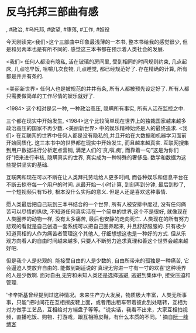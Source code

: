 # 反乌托邦三部曲有感

, #政治, #乌托邦, #欲望, #堕落, #工作, #奴役

今天刚读完<我们>这个三部曲中印象最浅薄的一本书, 整本书给我的感觉很少, 但是和另两本也是有所不同的. 感觉这三本书都在预示着人类社会的发展.

<我们> 任何人都没有隐私, 活在玻璃的房间里, 受到相同的时间规则约束, 几点起床, 几点吃早饭, 咀嚼几次食物, 几点睡觉, 都已经规范好了. 存在精确的计算, 所有都是井井有条的.

<美丽新世界> 任何人也是被规范的井井有条, 所有人都被预先设定好了. 所有人都只需要做简单的工作尽情的娱乐就好了.

<1984> 这个相对是另一种, 一种政治高压, 隐瞒所有事实, 所有人活在监控之中.

三个都在现实中开始发生, <1984>这个比较简单现在世界上的独裁国家越来越多政治高压的国家不再少数. <美丽新世界> 中的娱乐精神始终是人的最终追求. <我们> 在互联网的世界中任何人都是没有隐私的,并且开始在大数据和机器学习面前开始同质化. 这三本书中的世界都在现实中开始发生, 而且越来越真实.  互联网搜集到用户数据进行分析定点营销, 满足人们的'贪,嗔,痴', 而靠着一句"这是为你们好"把来进行审核, 隐瞒真实的世界, 真实成为一种特殊的奢侈品. 数学和数据为这些提供坚实的基础.

互联网和现在可以不断在让人类拜托劳动给人更多时间, 而各种娱乐和信息平台在不断去掠夺每一个用户的时间. 从最开始一小时计算, 到刻再到分钟, 最后到秒了, 一个短视频只有15秒, 根本没什么实际的意义. 但是人还是喜欢这种事情.

愿人类最后把自己玩到三本书结合的一个世界, 所有人被安排中度过, 没有任何痛苦可以尽情的纵欲, 不知道任何真实活在一个简单的世界,这个不是很好, 就像现在人类圈养的动物一样, 没有太多痛苦, 最后也安静的走向死亡. 人类现在的所有努力悲观的看就是自己创造一套系统可以把自己圈养起来, 并且舒舒服服的. 只有极少知道真相的人作为痛苦者管理这个其他人, 仔细想想这也是一种好的方式. 但从乐观方向看人的自由时间越来越多, 只要人不断努力追求真理和善这个世界会越来越好吧.

但是我个人是悲观的. 能接受自由的人是少数的, 自由所带来的孤独是一种痛苦, 它会逼迫人类放弃自由的. 能做到胡适说的'真理无穷进一寸有一寸的欢喜'这种境界的人是少数啊. 面对自由,无穷和未知人类还是选择逃避, 逃避到集体中, 接受压迫和管理.


'卡辛斯基曾经提到过这种情况。未来生产力大发展，物质极大丰富，人类无所事事，只能"把时间花在互相擦皮鞋上面，或者用出租车带着彼此到处瞎转，互相为对方做手工艺品，互相给对方端盘子等等。"说实话，我看不出来，大家互相拍视频，直播吃饭、购物、打游戏，跟互相擦皮鞋，有什么本质的不同。'  摘自[阮一峰博客](http://www.ruanyifeng.com/blog/2019/03/weekly-issue-47.html)
